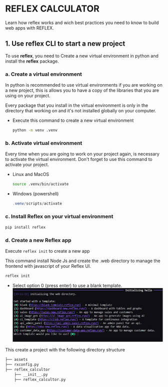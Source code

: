 # REFLEX CALCULATOR
Learn how reflex works and wich best practices you need to know to build web apps with REFLEX.

## 1. Use reflex CLI to start a new project
To use **reflex**, you need to Create a new virtual environment in python and install the **reflex** package.

### a. Create a virtual environment
In python is recommended to use virtual environments if you are working on a new project, this is allows you to have a copy of the libraries that you are using on your project.

Every package that you install in the virtual environment is only in the directory that working on and it's not installed globally on your computer.

* Execute this command to create a new virtual environment
    ```bash
    python -m venv .venv
    ```

### b. Activate virtual environment
Every time when you are going to work on your project again, is necessary to activate the virtual environment. Don't forget to use this command to activate your project.
* Linux and MacOS
    ```bash
    source .venv/bin/activate
    ```
* Windows (powershell)
    ```powershell
    .venv/scripts/activate
    ```

### c. Install Reflex on your virtual environment

```bash
pip install reflex
```

### d. Create a new Reflex app
Execute ``reflex init`` to create a new app

This command install Node Js and create the .web directory to manage the frontend with javascript of your Reflex UI.
```bash
reflex init
```
* Select option 0 (press enter) to use  a blank template.
![reflex-init](/screenshots/image-1.png)

This create a project with the following directory structure

```
├── assets 
├── rxconfig.py
├── reflex_calcultor
    ├── __init__.py
    ├── reflex_calcultor.py
```